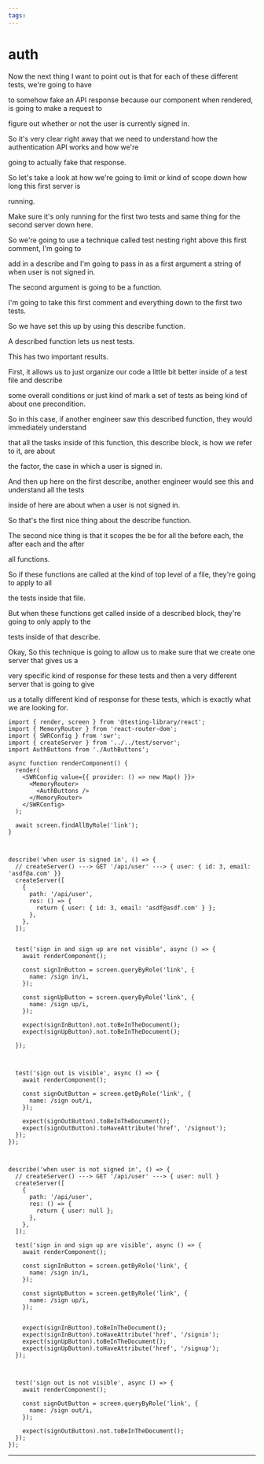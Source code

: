 ```yaml
---
tags:
---
```


# auth

Now the next thing I want to point out is that for each of these different tests, we're going to have

to somehow fake an API response because our component when rendered, is going to make a request to

figure out whether or not the user is currently signed in.

So it's very clear right away that we need to understand how the authentication API works and how we're

going to actually fake that response.


So let's take a look at how we're going to limit or kind of scope down how long this first server is

running.

Make sure it's only running for the first two tests and same thing for the second server down here.

So we're going to use a technique called test nesting right above this first comment, I'm going to

add in a describe and I'm going to pass in as a first argument a string of when user is not signed in.

The second argument is going to be a function.

I'm going to take this first comment and everything down to the first two tests.

So we have set this up by using this describe function.

A described function lets us nest tests.

This has two important results.

First, it allows us to just organize our code a little bit better inside of a test file and describe

some overall conditions or just kind of mark a set of tests as being kind of about one precondition.

So in this case, if another engineer saw this described function, they would immediately understand

that all the tasks inside of this function, this describe block, is how we refer to it, are about

the factor, the case in which a user is signed in.

And then up here on the first describe, another engineer would see this and understand all the tests

inside of here are about when a user is not signed in.

So that's the first nice thing about the describe function.

The second nice thing is that it scopes the be for all the before each, the after each and the after

all functions.

So if these functions are called at the kind of top level of a file, they're going to apply to all

the tests inside that file.

But when these functions get called inside of a described block, they're going to only apply to the

tests inside of that describe.


Okay, So this technique is going to allow us to make sure that we create one server that gives us a

very specific kind of response for these tests and then a very different server that is going to give

us a totally different kind of response for these tests, which is exactly what we are looking for.

```tsx
import { render, screen } from '@testing-library/react';
import { MemoryRouter } from 'react-router-dom';
import { SWRConfig } from 'swr';
import { createServer } from '../../test/server';
import AuthButtons from './AuthButtons';

async function renderComponent() {
  render(
    <SWRConfig value={{ provider: () => new Map() }}>
      <MemoryRouter>
        <AuthButtons />
      </MemoryRouter>
    </SWRConfig>
  );

  await screen.findAllByRole('link');
}



describe('when user is signed in', () => {
  // createServer() ---> GET '/api/user' ---> { user: { id: 3, email: 'asdf@a.com' }}
  createServer([
    {
      path: '/api/user',
      res: () => {
        return { user: { id: 3, email: 'asdf@asdf.com' } };
      },
    },
  ]);


  test('sign in and sign up are not visible', async () => {
    await renderComponent();

    const signInButton = screen.queryByRole('link', {
      name: /sign in/i,
    });

    const signUpButton = screen.queryByRole('link', {
      name: /sign up/i,
    });

    expect(signInButton).not.toBeInTheDocument();
    expect(signUpButton).not.toBeInTheDocument();

  });



  test('sign out is visible', async () => {
    await renderComponent();

    const signOutButton = screen.getByRole('link', {
      name: /sign out/i,
    });

    expect(signOutButton).toBeInTheDocument();
    expect(signOutButton).toHaveAttribute('href', '/signout');
  });
});



describe('when user is not signed in', () => {
  // createServer() ---> GET '/api/user' ---> { user: null }
  createServer([
    {
      path: '/api/user',
      res: () => {
        return { user: null };
      },
    },
  ]);

  test('sign in and sign up are visible', async () => {
    await renderComponent();

    const signInButton = screen.getByRole('link', {
      name: /sign in/i,
    });

    const signUpButton = screen.getByRole('link', {
      name: /sign up/i,
    });


    expect(signInButton).toBeInTheDocument();
    expect(signInButton).toHaveAttribute('href', '/signin');
    expect(signUpButton).toBeInTheDocument();
    expect(signUpButton).toHaveAttribute('href', '/signup');
  });



  test('sign out is not visible', async () => {
    await renderComponent();

    const signOutButton = screen.queryByRole('link', {
      name: /sign out/i,
    });

    expect(signOutButton).not.toBeInTheDocument();
  });
});
```

---
